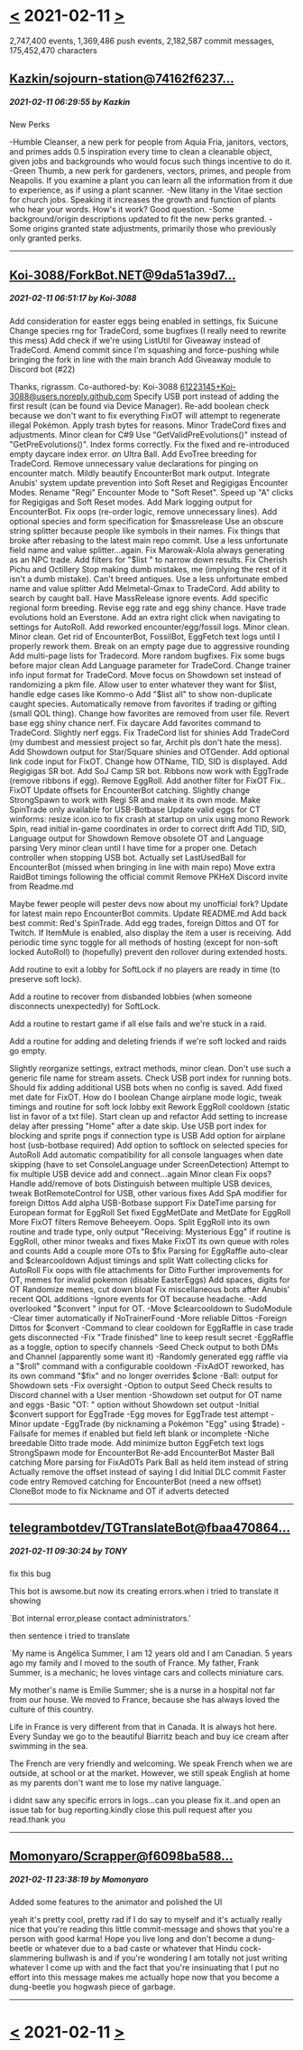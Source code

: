 # [<](2021-02-10.md) 2021-02-11 [>](2021-02-12.md)

2,747,400 events, 1,369,486 push events, 2,182,587 commit messages, 175,452,470 characters


## [Kazkin/sojourn-station@74162f6237...](https://github.com/Kazkin/sojourn-station/commit/74162f62375ddecd3e87ddf2224e7dcd17939b9c)
##### 2021-02-11 06:29:55 by Kazkin

New Perks

-Humble Cleanser, a new perk for people from Aquia Fria, janitors, vectors, and primes adds 0.5 inspiration every time to clean a cleanable object, given jobs and backgrounds who would focus such things incentive to do it.
-Green Thumb, a new perk for gardeners, vectors, primes, and people from Neapolis. If you examine a plant you can learn all the information from it due to experience, as if using a plant scanner.
-New litany in the Vitae section for church jobs. Speaking it increases the growth and function of plants who hear your words. How's it work? Good question.
-Some background/origin descriptions updated to fit the new perks granted.
-Some origins granted state adjustments, primarily those who previously only granted perks.

---
## [Koi-3088/ForkBot.NET@9da51a39d7...](https://github.com/Koi-3088/ForkBot.NET/commit/9da51a39d78d63ce26ef0a5abd27b3397acf447f)
##### 2021-02-11 06:51:17 by Koi-3088

Add consideration for easter eggs being enabled in settings, fix Suicune
Change species rng for TradeCord, some bugfixes (I really need to rewrite this mess)
Add check if we're using ListUtil for Giveaway instead of TradeCord.
Amend commit since I'm squashing and force-pushing while bringing the fork in line with the main branch
Add Giveaway module to Discord bot (#22)

Thanks, rigrassm.
Co-authored-by: Koi-3088 <61223145+Koi-3088@users.noreply.github.com>
Specify USB port instead of adding the first result (can be found via Device Manager).
Re-add boolean check because we don't want to fix everything
FixOT will attempt to regenerate illegal Pokémon.
Apply trash bytes for reasons.
Minor TradeCord fixes and adjustments.
Minor clean for C#9
Use "GetValidPreEvolutions()" instead of "GetPreEvolutions()".
Index forms correctly.
Fix the fixed and re-introduced empty daycare index error.
*an* Ultra Ball.
Add EvoTree breeding for TradeCord.
Remove unnecessary value declarations for pinging on encounter match.
Mildly beautify EncounterBot mark output.
Integrate Anubis' system update prevention into Soft Reset and Regigigas Encounter Modes.
Rename "Regi" Encounter Mode to "Soft Reset".
Speed up "A" clicks for Regigigas and Soft Reset modes.
Add Mark logging output for EncounterBot.
Fix oops (re-order logic, remove unnecessary lines).
Add optional species and form specification for $massrelease
Use an obscure string splitter because people like symbols in their names.
Fix things that broke after rebasing to the latest main repo commit.
Use a less unfortunate field name and value splitter...again.
Fix Marowak-Alola always generating as an NPC trade.
Add filters for "$list <species>" to narrow down results.
Fix Cherish Pichu and Octillery
Stop making dumb mistakes, me (implying the rest of it isn't a dumb mistake).
Can't breed antiques.
Use a less unfortunate embed name and value splitter
Add Melmetal-Gmax to TradeCord.
Add ability to search by caught ball.
Have MassRelease ignore events.
Add specific regional form breeding.
Revise egg rate and egg shiny chance.
Have trade evolutions hold an Everstone.
Add an extra right click when navigating to settings for AutoRoll.
Add reworked encounter/egg/fossil logs.
Minor clean.
Minor clean.
Get rid of EncounterBot, FossilBot, EggFetch text logs until I properly rework them.
Break on an empty page due to aggressive rounding
Add multi-page lists for Tradecord.
More random bugfixes.
Fix some bugs before major clean
Add Language parameter for TradeCord.
Change trainer info input format for TradeCord.
Move focus on Showdown set instead of randomizing a pkm file.
Allow user to enter whatever they want for $list, handle edge cases like Kommo-o
Add "$list all" to show non-duplicate caught species.
Automatically remove from favorites if trading or gifting (small QOL thing).
Change how favorites are removed from user file.
Revert base egg shiny chance nerf.
Fix daycare
Add favorites command to TradeCord.
Slightly nerf eggs.
Fix TradeCord list for shinies
Add TradeCord (my dumbest and messiest project so far, Archit pls don't hate the mess).
Add Showdown output for Star/Square shinies and OTGender.
Add optional link code input for FixOT.
Change how OTName, TID, SID is displayed.
Add Regigigas SR bot.
Add SoJ Camp SR bot.
Ribbons now work with EggTrade (remove ribbons if egg).
Remove EggRoll.
Add another filter for FixOT
Fix.. FixOT
Update offsets for EncounterBot catching.
Slightly change StrongSpawn to work with Regi SR and make it its own mode.
Make SpinTrade only available for USB-Botbase
Update valid eggs for CT
winforms: resize icon.ico to fix crash at startup on unix using mono
Rework Spin, read initial in-game coordinates in order to correct drift
Add TID, SID, Language output for Showdown
Remove obsolete OT and Language parsing
Very minor clean until I have time for a proper one.
Detach controller when stopping USB bot.
Actually set LastUsedBall for EncounterBot (missed when bringing in line with main repo)
Move extra RaidBot timings following the official commit
Remove PKHeX Discord invite from Readme.md

Maybe fewer people will pester devs now about my unofficial fork?
Update for latest main repo EncounterBot commits.
Update README.md
Add back best commit: Red's SpinTrade.
Add egg trades, foreign Dittos and OT for Twitch.
If ItemMule is enabled, also display the item a user is receiving.
Add periodic time sync toggle for all methods of hosting (except for non-soft locked AutoRoll) to (hopefully) prevent den rollover during extended hosts.

Add routine to exit a lobby for SoftLock if no players are ready in time (to preserve soft lock).

Add a routine to recover from disbanded lobbies (when someone disconnects unexpectedly) for SoftLock.

Add a routine to restart game if all else fails and we're stuck in a raid.

Add a routine for adding and deleting friends if we're soft locked and raids go empty.

Slightly reorganize settings, extract methods, minor clean.
Don't use such a generic file name for stream assets.
Check USB port index for running bots. Should fix adding additional USB bots when no config is saved.
Add fixed met date for FixOT.
How do I boolean
Change airplane mode logic, tweak timings and routine for soft lock lobby exit
Rework EggRoll cooldown (static list in favor of a txt file).
Start clean up and refactor
Add setting to increase delay after pressing "Home" after a date skip.
Use USB port index for blocking and sprite pngs if connection type is USB
Add option for airplane host (usb-botbase required)
Add option to softlock on selected species for AutoRoll
Add automatic compatibility for all console languages when date skipping (have to set ConsoleLanguage under ScreenDetection)
Attempt to fix multiple USB device add and connect...again
Minor clean
Fix oops?
Handle add/remove of bots
Distinguish between multiple USB devices, tweak BotRemoteControl for USB, other various fixes
Add SpA modifier for foreign Dittos
Add alpha USB-Botbase support
Fix DateTime parsing for European format for EggRoll
Set fixed EggMetDate and MetDate for EggRoll
More FixOT filters
Remove Beheeyem. Oops.
Split EggRoll into its own routine and trade type, only output "Receiving: Mysterious Egg" if routine is EggRoll, other minor tweaks and fixes
Make FixOT its own queue with roles and counts
Add a couple more OTs to $fix
Parsing for EggRaffle auto-clear and $clearcooldown
Adjust timings and split Watt collecting clicks for AutoRoll
Fix oops with file attachments for Ditto
Further improvements for OT, memes for invalid pokemon (disable EasterEggs)
Add spaces, digits for OT
Randomize memes, cut down bloat
Fix miscellaneous bots after Anubis' recent QOL additions
-Ignore events for OT because headache.
-Add overlooked "$convert <generation>" input for OT.
-Move $clearcooldown to SudoModule
-Clear timer automatically if NoTrainerFound
-More reliable Dittos
-Foreign Dittos for $convert
-Command to clear cooldown for EggRaffle in case trade gets disconnected
-Fix "Trade finished" line to keep result secret
-EggRaffle as a toggle, option to specify channels
-Seed Check output to both DMs and Channel (apparently some want it)
-Randomly generated egg raffle via a "$roll" command with a configurable cooldown
-FixAdOT reworked, has its own command "$fix" and no longer overrides $clone
-Ball: <value> output for Showdown sets
-Fix oversight
-Option to output Seed Check results to Discord channel with a User mention
-Showdown set output for OT name and eggs
-Basic "OT: <name>" option without Showdown set output
-Initial $convert support for EggTrade
-Egg moves for EggTrade test attempt
-Minor update
-EggTrade (by nicknaming a Pokémon "Egg" using $trade)
-Failsafe for memes if enabled but field left blank or incomplete
-Niche breedable Ditto trade mode.
Add minimize button
EggFetch text logs
StrongSpawn mode for EncounterBot
Re-add EncounterBot Master Ball catching
More parsing for FixAdOTs
Park Ball as held item instead of string
Actually remove the offset instead of saying I did
Initial DLC commit
Faster code entry
Removed catching for EncounterBot (need a new offset)
CloneBot mode to fix Nickname and OT if adverts detected

---
## [telegrambotdev/TGTranslateBot@fbaa470864...](https://github.com/telegrambotdev/TGTranslateBot/commit/fbaa47086414cf6509549ec8910afba344eb5d9c)
##### 2021-02-11 09:30:24 by TONY

fix this bug

This bot is awsome.but now its creating errors.when i tried to translate it showing

`Bot internal error,please contact administrators.'

then sentence i tried to translate

`My name is Angélica Summer, I am 12 years old and I am Canadian. 5 years ago my family and I moved to the south of France. My father, Frank Summer, is a mechanic; he loves vintage cars and collects miniature cars.

My mother's name is Emilie Summer; she is a nurse in a hospital not far from our house. We moved to France, because she has always loved the culture of this country.

Life in France is very different from that in Canada. It is always hot here. Every Sunday we go to the beautiful Biarritz beach and buy ice cream after swimming in the sea.

The French are very friendly and welcoming. We speak French when we are outside, at school or at the market. However, we still speak English at home as my parents don't want me to lose my native language.`



i didnt saw any specific errors in logs...can you please fix it..and open an issue tab for bug reporting.kindly close this pull request after you read.thank you

---
## [Momonyaro/Scrapper@f6098ba588...](https://github.com/Momonyaro/Scrapper/commit/f6098ba588cdee6d7574f372c88717cc4f0312fe)
##### 2021-02-11 23:38:19 by Momonyaro

Added some features to the animator and polished the UI

yeah it's pretty cool, pretty rad if I do say to myself and it's actually really nice that you're reading this little commit-message and shows that you're a person with good karma! Hope you live long and don't become a dung-beetle or whatever due to a bad caste or whatever that Hindu cock-slammering bullwash is and if you're wondering I am totally not just writing whatever I come up with and the fact that you're insinuating that I put no effort into this message makes me actually hope now that you become a dung-beetle you hogwash piece of garbage.

---

# [<](2021-02-10.md) 2021-02-11 [>](2021-02-12.md)

